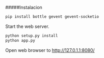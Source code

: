 #####Instalacion

```sh
pip install bottle gevent gevent-socketio
```
Start the web server.

```sh
python setup.py install
python app.py
```
Open web browser to http://127.0.1.1:8080/
